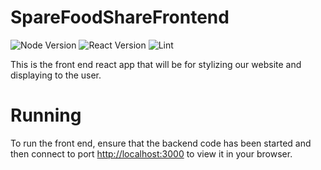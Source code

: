 # SpareFoodShareFrontend
![Node Version](https://img.shields.io/badge/Node.js-18.14.1LTS_|_19.6.1-informational?style=flat&logo=node.js&logoColor=white&color=11BB11)
![React Version](https://img.shields.io/github/package-json/dependency-version/404-N0tFound/SpareFoodShareFrontend/react?logo=react)
![Lint](https://github.com/404-N0tFound/SpareFoodShareFrontend/actions/workflows/lint.yml/badge.svg?branch=main)

This is the front end react app that will be for stylizing our website and displaying to the user.

# Running
To run the front end, ensure that the backend code has been started and then connect to port [http://localhost:3000](http://localhost:3000) to view it in your browser.
